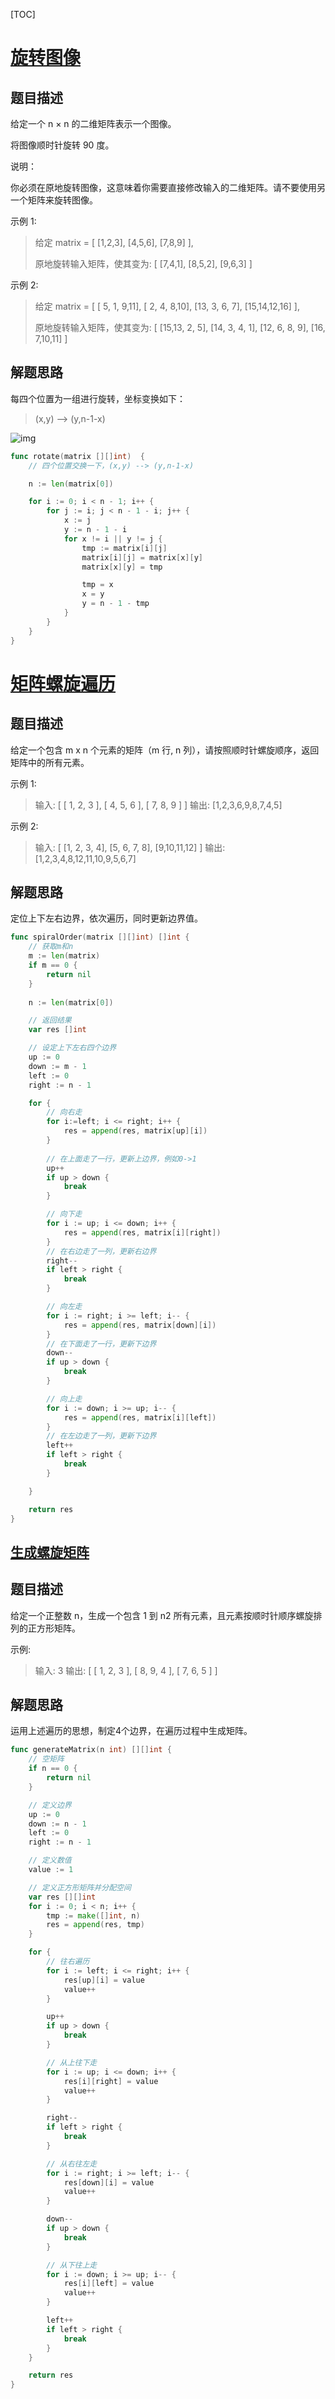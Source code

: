[TOC]

# [旋转图像](https://leetcode-cn.com/problems/rotate-image/)

## 题目描述

给定一个 n × n 的二维矩阵表示一个图像。

将图像顺时针旋转 90 度。

说明：

你必须在原地旋转图像，这意味着你需要直接修改输入的二维矩阵。请不要使用另一个矩阵来旋转图像。

示例 1:

>  给定 matrix = 
> [
>   [1,2,3],
>   [4,5,6],
>   [7,8,9]
> ],
>
> 原地旋转输入矩阵，使其变为:
> [
>   [7,4,1],
>   [8,5,2],
>   [9,6,3]
> ]

示例 2:

> 给定 matrix =
> [
>   [ 5, 1, 9,11],
>   [ 2, 4, 8,10],
>   [13, 3, 6, 7],
>   [15,14,12,16]
> ], 
>
> 原地旋转输入矩阵，使其变为:
> [
>   [15,13, 2, 5],
>   [14, 3, 4, 1],
>   [12, 6, 8, 9],
>   [16, 7,10,11]
> ]

## 解题思路

每四个位置为一组进行旋转，坐标变换如下：

>  (x,y) --> (y,n-1-x)

![img](https://img2018.cnblogs.com/blog/1324057/201907/1324057-20190726155749296-292719286.png)

```go
func rotate(matrix [][]int)  {
    // 四个位置交换一下，(x,y) --> (y,n-1-x)

    n := len(matrix[0])

    for i := 0; i < n - 1; i++ {
        for j := i; j < n - 1 - i; j++ {
            x := j
            y := n - 1 - i
            for x != i || y != j {
                tmp := matrix[i][j]
                matrix[i][j] = matrix[x][y]
                matrix[x][y] = tmp

                tmp = x
                x = y
                y = n - 1 - tmp
            }
        }
    }
}
```

# [矩阵螺旋遍历](https://leetcode-cn.com/problems/spiral-matrix/)

## 题目描述

给定一个包含 m x n 个元素的矩阵（m 行, n 列），请按照顺时针螺旋顺序，返回矩阵中的所有元素。

示例 1:

> 输入:
[
 [ 1, 2, 3 ],
 [ 4, 5, 6 ],
 [ 7, 8, 9 ]
]
输出: [1,2,3,6,9,8,7,4,5]

示例 2:

> 输入:
> [
>   [1, 2, 3, 4],
>   [5, 6, 7, 8],
>   [9,10,11,12]
> ]
> 输出: [1,2,3,4,8,12,11,10,9,5,6,7]

## 解题思路

定位上下左右边界，依次遍历，同时更新边界值。

```go
func spiralOrder(matrix [][]int) []int {
    // 获取m和n
    m := len(matrix)
    if m == 0 {
        return nil
    }
    
    n := len(matrix[0])

    // 返回结果
    var res []int

    // 设定上下左右四个边界
    up := 0
    down := m - 1
    left := 0
    right := n - 1

    for {
        // 向右走
        for i:=left; i <= right; i++ {
            res = append(res, matrix[up][i])
        }
        
        // 在上面走了一行，更新上边界，例如0->1
        up++
        if up > down {
            break
        }

        // 向下走
        for i := up; i <= down; i++ {
            res = append(res, matrix[i][right])
        }
        // 在右边走了一列，更新右边界
        right--
        if left > right {
            break
        }

        // 向左走
        for i := right; i >= left; i-- {
            res = append(res, matrix[down][i])
        }
        // 在下面走了一行，更新下边界
        down--
        if up > down {
            break
        }

        // 向上走
        for i := down; i >= up; i-- {
            res = append(res, matrix[i][left])
        }
        // 在左边走了一列，更新下边界
        left++
        if left > right {
            break
        }

    }

    return res
}
```

## [生成螺旋矩阵](https://leetcode-cn.com/problems/spiral-matrix-ii/)

## 题目描述

给定一个正整数 n，生成一个包含 1 到 n2 所有元素，且元素按顺时针顺序螺旋排列的正方形矩阵。

示例:

> 输入: 3
> 输出:
> [
>  [ 1, 2, 3 ],
>  [ 8, 9, 4 ],
>  [ 7, 6, 5 ]
> ]

## 解题思路

运用上述遍历的思想，制定4个边界，在遍历过程中生成矩阵。

```go
func generateMatrix(n int) [][]int {
    // 空矩阵
    if n == 0 {
        return nil
    }

    // 定义边界
    up := 0
    down := n - 1
    left := 0
    right := n - 1

    // 定义数值
    value := 1

    // 定义正方形矩阵并分配空间
    var res [][]int
    for i := 0; i < n; i++ {
        tmp := make([]int, n)
        res = append(res, tmp)
    }

    for {
        // 往右遍历
        for i := left; i <= right; i++ {
            res[up][i] = value
            value++
        }

        up++
        if up > down {
            break
        }

        // 从上往下走
        for i := up; i <= down; i++ {
            res[i][right] = value
            value++
        }

        right--
        if left > right {
            break
        }

        // 从右往左走
        for i := right; i >= left; i-- {
            res[down][i] = value
            value++
        }

        down--
        if up > down {
            break
        }

        // 从下往上走
        for i := down; i >= up; i-- {
            res[i][left] = value
            value++
        }

        left++
        if left > right {
            break
        }
    }

    return res
}
```

